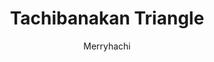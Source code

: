 --- 
slug: "tachibanakan-triangle"
title: "Tachibanakan Triangle"
publishdate: "2019-01-09"
src: "https://365manga.net/manga/tachibanakan-triangle"
author: "Merryhachi"
image: "https://data.365manga.net/images/thumbnails/32524-tachibanakan-triangle.jpg"
tags: ["Adult","Cooking","Ecchi","Harem","Reverse harem","Shoujo ai","Yuri"]
chapters: ["Chapter 30: The Heat Of This Tropical Island Is Surely The Heat Of Love (part One) ","Chapter 29: The Girls Are Growing Up In A New Semester!! ","Chapter 28: Fujiwara Konomi Is Showing Her Assertiveness ","Chapter 27 ","Chapter 26 ","Chapter 25 ","Chapter 24 ","Chapter 23 ","Chapter 22 ","Chapter 21 ","Chapter 20 ","Chapter 19 ","Chapter 18 ","Chapter 17 ","Chapter 16 ","Chapter 15.5 ","Chapter 15 ","Chapter 14 ","Chapter 13 ","Chapter 12 ","Chapter 11 ","Chapter 10.5 ","Chapter 10 ","Chapter 9.5 ","Chapter 9 ","Chapter 8 ","Chapter 7 ","Chapter 7.5 ","Chapter 6 ","Chapter 5 ","Chapter 4.5 ","Chapter 4 ","Chapter 3 ","Chapter 2 ","Chapter 1: Natsuno Hanabi Is Completely Surrounded!"]
chapterlinks: ["https://365manga.net/tachibanakan-triangle/chapter-30.html","https://365manga.net/tachibanakan-triangle/chapter-29.html","https://365manga.net/tachibanakan-triangle/chapter-28.html","https://365manga.net/tachibanakan-triangle/chapter-27.html","https://365manga.net/tachibanakan-triangle/chapter-26.html","https://365manga.net/tachibanakan-triangle/chapter-25.html","https://365manga.net/tachibanakan-triangle/chapter-24.html","https://365manga.net/tachibanakan-triangle/chapter-23.html","https://365manga.net/tachibanakan-triangle/chapter-22.html","https://365manga.net/tachibanakan-triangle/chapter-21.html","https://365manga.net/tachibanakan-triangle/chapter-20.html","https://365manga.net/tachibanakan-triangle/chapter-19.html","https://365manga.net/tachibanakan-triangle/chapter-18.html","https://365manga.net/tachibanakan-triangle/chapter-17.html","https://365manga.net/tachibanakan-triangle/chapter-16.html","https://365manga.net/tachibanakan-triangle/chapter-15-5.html","https://365manga.net/tachibanakan-triangle/chapter-15.html","https://365manga.net/tachibanakan-triangle/chapter-14.html","https://365manga.net/tachibanakan-triangle/chapter-13.html","https://365manga.net/tachibanakan-triangle/chapter-12.html","https://365manga.net/tachibanakan-triangle/chapter-11.html","https://365manga.net/tachibanakan-triangle/chapter-10-5.html","https://365manga.net/tachibanakan-triangle/chapter-10.html","https://365manga.net/tachibanakan-triangle/chapter-9-5.html","https://365manga.net/tachibanakan-triangle/chapter-9.html","https://365manga.net/tachibanakan-triangle/chapter-8.html","https://365manga.net/tachibanakan-triangle/chapter-7.html","https://365manga.net/tachibanakan-triangle/chapter-7-5.html","https://365manga.net/tachibanakan-triangle/chapter-6.html","https://365manga.net/tachibanakan-triangle/chapter-5.html","https://365manga.net/tachibanakan-triangle/chapter-4-5.html","https://365manga.net/tachibanakan-triangle/chapter-4.html","https://365manga.net/tachibanakan-triangle/chapter-3.html","https://365manga.net/tachibanakan-triangle/chapter-2.html","https://365manga.net/tachibanakan-triangle/chapter-1.html"]
description: "When Natsuno Hanabi went back to her hometown to study in high school, she thought that she will have a new wonderful life. But Tachibanakan, the dormitory she was going to live in, was not what she expected."
---